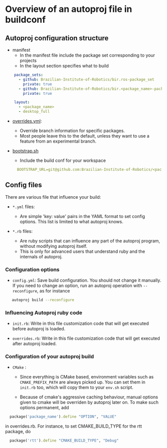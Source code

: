 # Overview of an autoproj file in buildconf

## Autoproj configuration structure

- manifest
  - In the manifest file include the package set corresponding to your projects
  - In the  layout section specifies what to build

```yaml
    package_sets:
      - github: Brazilian-Institute-of-Robotics/bir.ros-package_set
        private: true
      - github: Brazilian-Institute-of-Robotics/bir.<package_name>-package_set
        private: true

    layout:
      - <package_name>
      - desktop_full
```

- [overrides.yml](overrides.d/overrides.yml):
  - Override branch information for specific packages.
  - Most people leave this to the default, unless they want to use a feature from an experimental branch.

- [bootstrap.sh](bootstrap.sh)
  - Include the build conf for your workspace

  ```yaml
    BOOTSTRAP_URL=git@github.com:Brazilian-Institute-of-Robotics/<package_name>-buildconf.git
  ```

## Config files

There are various file that influence your build:

- `*.yml` files:
  - Are simple 'key: value' pairs in the YAML format to set config options. This list is limited to what autoproj knows.

- `*.rb`   files:
  - Are ruby scripts that can influence any part of the autoproj program, without modifying autoproj itself.
  - This is only for advanced users that understand ruby and the internals of autoproj.

### Configuration options

- `config.yml`: Save build configuration. You should not change it manually. If you need to change an option, run an autoproj operation with `--reconfigure`, as for instance

 ```sh
    autoproj build --reconfigure
 ```

### Influencing Autoproj ruby code

- `init.rb`: Write in this file customization code that will get executed before autoproj is loaded.

- `overrides.rb`: Write in this file customization code that will get executed after autoproj loaded.

### Configuration of your autoproj build

- `CMake` :
  - Since everything is CMake based, environment variables such as
`CMAKE_PREFIX_PATH` are always picked up. You can set them
in `init.rb` too, which will copy them to your `env.sh` script.

  - Because of cmake's aggressive caching behaviour, manual options given to cmake will be overriden by autoproj later on. To make such options permanent, add

```rb
  package('package_name').define "OPTION", "VALUE"
```

in overrides.rb. For instance, to set CMAKE_BUILD_TYPE for the rtt
package, do

```rb
  package('rtt').define "CMAKE_BUILD_TYPE", "Debug"
```